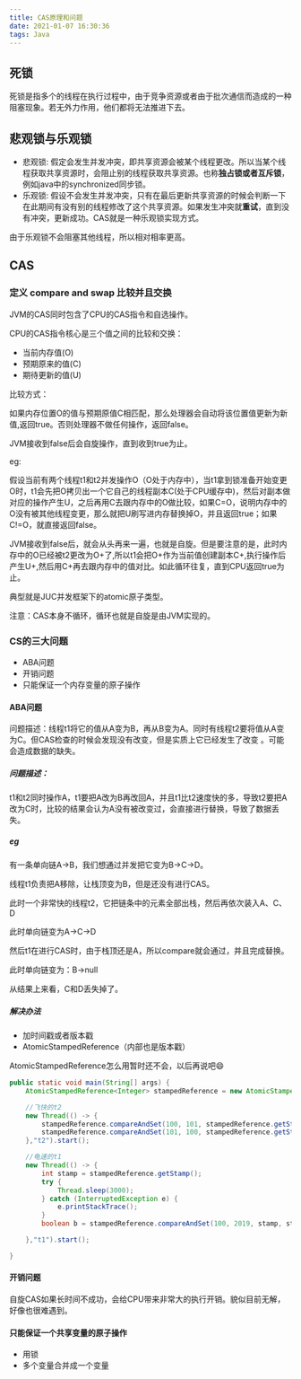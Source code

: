 ```yaml
---
title: CAS原理和问题
date: 2021-01-07 16:30:36
tags: Java
---
```


## 死锁

死锁是指多个的线程在执行过程中，由于竞争资源或者由于批次通信而造成的一种阻塞现象。若无外力作用，他们都将无法推进下去。

## 悲观锁与乐观锁

- 悲观锁: 假定会发生并发冲突，即共享资源会被某个线程更改。所以当某个线程获取共享资源时，会阻止别的线程获取共享资源。也称**独占锁或者互斥锁**，例如java中的synchronized同步锁。
- 乐观锁: 假设不会发生并发冲突，只有在最后更新共享资源的时候会判断一下在此期间有没有别的线程修改了这个共享资源。如果发生冲突就**重试**，直到没有冲突，更新成功。CAS就是一种乐观锁实现方式。

由于乐观锁不会阻塞其他线程，所以相对相率更高。

## CAS

### 定义 compare and swap 比较并且交换

JVM的CAS同时包含了CPU的CAS指令和自选操作。

CPU的CAS指令核心是三个值之间的比较和交换：

- 当前内存值(O)
- 预期原来的值(C)
- 期待更新的值(U)

比较方式：

如果内存位置O的值与预期原值C相匹配，那么处理器会自动将该位置值更新为新值,返回true。否则处理器不做任何操作，返回false。

JVM接收到false后会自旋操作，直到收到true为止。

eg:


假设当前有两个线程t1和t2并发操作O（O处于内存中），当t1拿到锁准备开始变更O时，t1会先把O拷贝出一个它自己的线程副本C(处于CPU缓存中)，然后对副本做对应的操作产生U，之后再用C去跟内存中的O做比较，如果C=O，说明内存中的O没有被其他线程变更，那么就把U刷写进内存替换掉O，并且返回true；如果C!=O，就直接返回false。

JVM接收到false后，就会从头再来一遍，也就是自旋。但是要注意的是，此时内存中的O已经被t2更改为O+了,所以t1会把O+作为当前值创建副本C+,执行操作后产生U+,然后用C+再去跟内存中的值对比。如此循环往复，直到CPU返回true为止。

典型就是JUC并发框架下的atomic原子类型。

注意：CAS本身不循环，循环也就是自旋是由JVM实现的。

### CS的三大问题

- ABA问题
- 开销问题
- 只能保证一个内存变量的原子操作

#### ABA问题

问题描述：线程t1将它的值从A变为B，再从B变为A。同时有线程t2要将值从A变为C。但CAS检查的时候会发现没有改变，但是实质上它已经发生了改变 。可能会造成数据的缺失。

##### 问题描述：

t1和t2同时操作A，t1要把A改为B再改回A，并且t1比t2速度快的多，导致t2要把A改为C时，比较的结果会认为A没有被改变过，会直接进行替换，导致了数据丢失。

##### eg

有一条单向链A->B，我们想通过并发把它变为B->C->D。

线程t1负责把A移除，让栈顶变为B，但是还没有进行CAS。

此时一个非常快的线程t2，它把链条中的元素全部出栈，然后再依次装入A、C、D

此时单向链变为A->C->D

然后t1在进行CAS时，由于栈顶还是A，所以compare就会通过，并且完成替换。

此时单向链变为：B->null

从结果上来看，C和D丢失掉了。

##### 解决办法

- 加时间戳或者版本戳
- AtomicStampedReference<E>（内部也是版本戳）

AtomicStampedReference怎么用暂时还不会，以后再说吧😄

```java
public static void main(String[] args) {
    AtomicStampedReference<Integer> stampedReference = new AtomicStampedReference<>(100,1);

    //飞快的t2
    new Thread(() -> {
        stampedReference.compareAndSet(100, 101, stampedReference.getStamp(), stampedReference.getStamp() + 1 );
        stampedReference.compareAndSet(101, 100, stampedReference.getStamp(), stampedReference.getStamp() + 1 );
    },"t2").start();

    //龟速的t1
    new Thread(() -> {
        int stamp = stampedReference.getStamp();
        try {
            Thread.sleep(3000);
        } catch (InterruptedException e) {
            e.printStackTrace();
        }
        boolean b = stampedReference.compareAndSet(100, 2019, stamp, stamp + 1);

    },"t1").start();

}
```

#### 开销问题

自旋CAS如果长时间不成功，会给CPU带来非常大的执行开销。貌似目前无解，好像也很难遇到。

#### 只能保证一个共享变量的原子操作

- 用锁
- 多个变量合并成一个变量